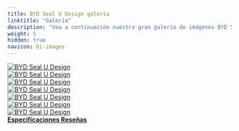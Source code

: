 ```yaml
---
title: BYD Seal U Design galería
linktitle: "Galería"
description: "Vea a continuación nuestra gran galería de imágenes BYD Seal U Design. Haga clic en las imágenes para ver las versiones de alta resolución."
weight: 5
hidden: true
navicon: bi-images
---
```

<!-- markdownlint-disable MD033 -->
<div class="row" id ="my-gallery">
	<div class="pswp-grid-item col-6 col-md-4">
		<a href="https://media.evkx.net/multimedia/models/byd/seal_u/seal_u_design/exterior_1.jpg"
data-pswp-src="https://media.evkx.net/multimedia/models/byd/seal_u/seal_u_design/exterior_1.jpg"
data-pswp-width="1500"
data-pswp-height="872" 
target="_blank">
			<img src="https://media.evkx.net/multimedia/models/byd/seal_u/seal_u_design/exterior_1_xst.jpg" alt="BYD Seal U Design" class="img-fluid " />
		</a>
	</div>
	<div class="pswp-grid-item col-6 col-md-4">
		<a href="https://media.evkx.net/multimedia/models/byd/seal_u/seal_u_design/exterior_2.jpg"
data-pswp-src="https://media.evkx.net/multimedia/models/byd/seal_u/seal_u_design/exterior_2.jpg"
data-pswp-width="1920"
data-pswp-height="1080" 
target="_blank">
			<img src="https://media.evkx.net/multimedia/models/byd/seal_u/seal_u_design/exterior_2_xst.jpg" alt="BYD Seal U Design" class="img-fluid " />
		</a>
	</div>
	<div class="pswp-grid-item col-6 col-md-4">
		<a href="https://media.evkx.net/multimedia/models/byd/seal_u/seal_u_design/exterior_3.jpg"
data-pswp-src="https://media.evkx.net/multimedia/models/byd/seal_u/seal_u_design/exterior_3.jpg"
data-pswp-width="2880"
data-pswp-height="2160" 
target="_blank">
			<img src="https://media.evkx.net/multimedia/models/byd/seal_u/seal_u_design/exterior_3_xst.jpg" alt="BYD Seal U Design" class="img-fluid " />
		</a>
	</div>
	<div class="pswp-grid-item col-6 col-md-4">
		<a href="https://media.evkx.net/multimedia/models/byd/seal_u/seal_u_design/exterior_4.jpg"
data-pswp-src="https://media.evkx.net/multimedia/models/byd/seal_u/seal_u_design/exterior_4.jpg"
data-pswp-width="2000"
data-pswp-height="1176" 
target="_blank">
			<img src="https://media.evkx.net/multimedia/models/byd/seal_u/seal_u_design/exterior_4_xst.jpg" alt="BYD Seal U Design" class="img-fluid " />
		</a>
	</div>
	<div class="pswp-grid-item col-6 col-md-4">
		<a href="https://media.evkx.net/multimedia/models/byd/seal_u/seal_u_design/exterior_5.jpg"
data-pswp-src="https://media.evkx.net/multimedia/models/byd/seal_u/seal_u_design/exterior_5.jpg"
data-pswp-width="1470"
data-pswp-height="967" 
target="_blank">
			<img src="https://media.evkx.net/multimedia/models/byd/seal_u/seal_u_design/exterior_5_xst.jpg" alt="BYD Seal U Design" class="img-fluid " />
		</a>
	</div>
	<div class="pswp-grid-item col-6 col-md-4">
		<a href="https://media.evkx.net/multimedia/models/byd/seal_u/seal_u_design/frontseats_1.jpg"
data-pswp-src="https://media.evkx.net/multimedia/models/byd/seal_u/seal_u_design/frontseats_1.jpg"
data-pswp-width="3000"
data-pswp-height="1687" 
target="_blank">
			<img src="https://media.evkx.net/multimedia/models/byd/seal_u/seal_u_design/frontseats_1_xst.jpg" alt="BYD Seal U Design" class="img-fluid " />
		</a>
	</div>
	<div class="pswp-grid-item col-6 col-md-4">
		<a href="https://media.evkx.net/multimedia/models/byd/seal_u/seal_u_design/main_1.jpg"
data-pswp-src="https://media.evkx.net/multimedia/models/byd/seal_u/seal_u_design/main_1.jpg"
data-pswp-width="1920"
data-pswp-height="1080" 
target="_blank">
			<img src="https://media.evkx.net/multimedia/models/byd/seal_u/seal_u_design/main_1_xst.jpg" alt="BYD Seal U Design" class="img-fluid " />
		</a>
	</div>
</div>
<script type="module">
  import PhotoSwipeLightbox from '/js/photoswipe-lightbox.esm.js';
    const lightbox = new PhotoSwipeLightbox({
       gallery: '#my-gallery',
        children: 'a',
        pswpModule: () => import('/js/photoswipe.esm.js')
    });
lightbox.init();
</script>
<div class="mt-3 mb-3">
<a href="../specifications/" class="text-decoration-none text-black">
<strong><i class="bi-arrow-left"></i> Especificaciones </strong>
</a>
<a href="../reviews/" class="text-decoration-none text-black float-end">
<strong>Reseñas <i class="bi-arrow-right"></i></strong>
</a>
</div>
